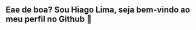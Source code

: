 ## Eae de boa? Sou Hiago Lima, seja bem-vindo ao meu perfil no Github 🐳
<div>
  <a href = "https://github.com/HiagoLima01">
  <img heigth="180em" scr="https://github-readme-stats.vercel.app/api?username=HiagoLima01&theme=monokai&show_icons=true">
</div>
<!--
**HiagoLima01/HiagoLima01** is a ✨ _special_ ✨ repository because its `README.md` (this file) appears on your GitHub profile.

Here are some ideas to get you started:

- 🔭 I’m currently working on ...
- 🌱 I’m currently learning ...
- 👯 I’m looking to collaborate on ...
- 🤔 I’m looking for help with ...
- 💬 Ask me about ...
- 📫 How to reach me: ...
- 😄 Pronouns: ...
- ⚡ Fun fact: ...
-->
